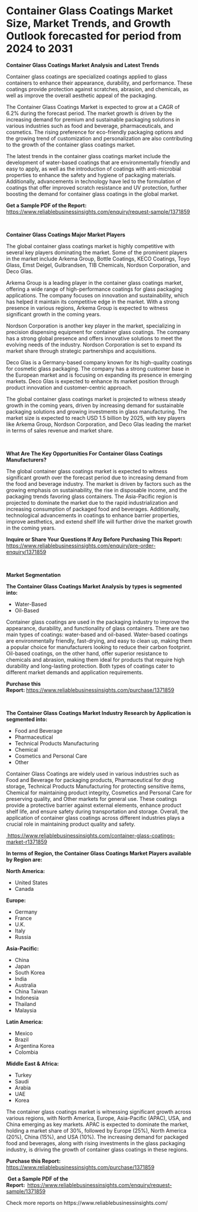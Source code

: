 <p><h1>Container Glass Coatings Market Size, Market Trends, and Growth Outlook forecasted for period from 2024 to 2031</h1></p><p><strong>Container Glass Coatings Market Analysis and Latest Trends</strong></p>
<p><p>Container glass coatings are specialized coatings applied to glass containers to enhance their appearance, durability, and performance. These coatings provide protection against scratches, abrasion, and chemicals, as well as improve the overall aesthetic appeal of the packaging. </p><p>The Container Glass Coatings Market is expected to grow at a CAGR of 6.2% during the forecast period. The market growth is driven by the increasing demand for premium and sustainable packaging solutions in various industries such as food and beverage, pharmaceuticals, and cosmetics. The rising preference for eco-friendly packaging options and the growing trend of customization and personalization are also contributing to the growth of the container glass coatings market.</p><p>The latest trends in the container glass coatings market include the development of water-based coatings that are environmentally friendly and easy to apply, as well as the introduction of coatings with anti-microbial properties to enhance the safety and hygiene of packaging materials. Additionally, advancements in technology have led to the formulation of coatings that offer improved scratch resistance and UV protection, further boosting the demand for container glass coatings in the global market.</p></p>
<p><strong>Get a Sample PDF of the Report:&nbsp;</strong> <a href="https://www.reliablebusinessinsights.com/enquiry/request-sample/1371859">https://www.reliablebusinessinsights.com/enquiry/request-sample/1371859</a></p>
<p>&nbsp;</p>
<p><strong>Container Glass Coatings Major Market Players</strong></p>
<p><p>The global container glass coatings market is highly competitive with several key players dominating the market. Some of the prominent players in the market include Arkema Group, Bottle Coatings, KECO Coatings, Toyo Glass, Emst Deigel, Gulbrandsen, TIB Chemicals, Nordson Corporation, and Deco Glas.</p><p>Arkema Group is a leading player in the container glass coatings market, offering a wide range of high-performance coatings for glass packaging applications. The company focuses on innovation and sustainability, which has helped it maintain its competitive edge in the market. With a strong presence in various regions, Arkema Group is expected to witness significant growth in the coming years.</p><p>Nordson Corporation is another key player in the market, specializing in precision dispensing equipment for container glass coatings. The company has a strong global presence and offers innovative solutions to meet the evolving needs of the industry. Nordson Corporation is set to expand its market share through strategic partnerships and acquisitions.</p><p>Deco Glas is a Germany-based company known for its high-quality coatings for cosmetic glass packaging. The company has a strong customer base in the European market and is focusing on expanding its presence in emerging markets. Deco Glas is expected to enhance its market position through product innovation and customer-centric approach.</p><p>The global container glass coatings market is projected to witness steady growth in the coming years, driven by increasing demand for sustainable packaging solutions and growing investments in glass manufacturing. The market size is expected to reach USD 1.5 billion by 2025, with key players like Arkema Group, Nordson Corporation, and Deco Glas leading the market in terms of sales revenue and market share.</p></p>
<p>&nbsp;</p>
<p><strong>What Are The Key Opportunities For Container Glass Coatings Manufacturers?</strong></p>
<p><p>The global container glass coatings market is expected to witness significant growth over the forecast period due to increasing demand from the food and beverage industry. The market is driven by factors such as the growing emphasis on sustainability, the rise in disposable income, and the packaging trends favoring glass containers. The Asia-Pacific region is projected to dominate the market due to the rapid industrialization and increasing consumption of packaged food and beverages. Additionally, technological advancements in coatings to enhance barrier properties, improve aesthetics, and extend shelf life will further drive the market growth in the coming years.</p></p>
<p><strong>Inquire or Share Your Questions If Any Before Purchasing This Report:</strong> <a href="https://www.reliablebusinessinsights.com/enquiry/pre-order-enquiry/1371859">https://www.reliablebusinessinsights.com/enquiry/pre-order-enquiry/1371859</a></p>
<p>&nbsp;</p>
<p><strong>Market Segmentation</strong></p>
<p><strong>The Container Glass Coatings Market Analysis by types is segmented into:</strong></p>
<p><ul><li>Water-Based</li><li>Oil-Based</li></ul></p>
<p><p>Container glass coatings are used in the packaging industry to improve the appearance, durability, and functionality of glass containers. There are two main types of coatings: water-based and oil-based. Water-based coatings are environmentally friendly, fast-drying, and easy to clean up, making them a popular choice for manufacturers looking to reduce their carbon footprint. Oil-based coatings, on the other hand, offer superior resistance to chemicals and abrasion, making them ideal for products that require high durability and long-lasting protection. Both types of coatings cater to different market demands and application requirements.</p></p>
<p><strong>Purchase this Report:&nbsp;</strong><a href="https://www.reliablebusinessinsights.com/purchase/1371859">https://www.reliablebusinessinsights.com/purchase/1371859</a></p>
<p>&nbsp;</p>
<p><strong>The Container Glass Coatings Market Industry Research by Application is segmented into:</strong></p>
<p><ul><li>Food and Beverage</li><li>Pharmaceutical</li><li>Technical Products Manufacturing</li><li>Chemical</li><li>Cosmetics and Personal Care</li><li>Other</li></ul></p>
<p><p>Container Glass Coatings are widely used in various industries such as Food and Beverage for packaging products, Pharmaceutical for drug storage, Technical Products Manufacturing for protecting sensitive items, Chemical for maintaining product integrity, Cosmetics and Personal Care for preserving quality, and Other markets for general use. These coatings provide a protective barrier against external elements, enhance product shelf life, and ensure safety during transportation and storage. Overall, the application of container glass coatings across different industries plays a crucial role in maintaining product quality and safety.</p></p>
<p><a href="https://www.reliablebusinessinsights.com/container-glass-coatings-market-r1371859">&nbsp;https://www.reliablebusinessinsights.com/container-glass-coatings-market-r1371859</a></p>
<p><strong>In terms of Region, the Container Glass Coatings Market Players available by Region are:</strong></p>
<p>
    <p> <strong> North America: </strong>
        <ul>
            <li>United States</li>
            <li>Canada</li>
        </ul>
        </p> 
    <p> <strong> Europe: </strong>
        <ul>
            <li>Germany</li>
            <li>France</li>
            <li>U.K.</li>
            <li>Italy</li>
            <li>Russia</li>
        </ul>
        </p> 
    <p> <strong> Asia-Pacific: </strong>
        <ul>
            <li>China</li>
            <li>Japan</li>
            <li>South Korea</li>
            <li>India</li>
            <li>Australia</li>
            <li>China Taiwan</li>
            <li>Indonesia</li>
            <li>Thailand</li>
            <li>Malaysia</li>
        </ul>
        </p> 
    <p> <strong> Latin America: </strong>
        <ul>
            <li>Mexico</li>
            <li>Brazil</li>
            <li>Argentina Korea</li>
            <li>Colombia</li>
        </ul>
        </p> 
    <p> <strong> Middle East & Africa: </strong>
        <ul>
            <li>Turkey</li>
            <li>Saudi</li>
            <li>Arabia</li>
            <li>UAE</li>
            <li>Korea</li>
        </ul>
    </p>
    </p>
<p><p>The container glass coatings market is witnessing significant growth across various regions, with North America, Europe, Asia-Pacific (APAC), USA, and China emerging as key markets. APAC is expected to dominate the market, holding a market share of 30%, followed by Europe (25%), North America (20%), China (15%), and USA (10%). The increasing demand for packaged food and beverages, along with rising investments in the glass packaging industry, is driving the growth of container glass coatings in these regions.</p></p>
<p><strong>Purchase this Report: </strong><a href="https://www.reliablebusinessinsights.com/purchase/1371859">https://www.reliablebusinessinsights.com/purchase/1371859</a></p>
<p>&nbsp;<strong>Get a Sample PDF of the Report:&nbsp;&nbsp;</strong><a href="https://www.reliablebusinessinsights.com/enquiry/request-sample/1371859">https://www.reliablebusinessinsights.com/enquiry/request-sample/1371859</a></p>
<p><strong></strong></p>
<p>Check more reports on https://www.reliablebusinessinsights.com/</p>